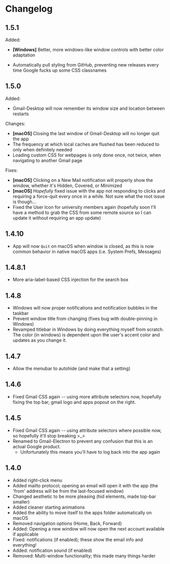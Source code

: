 # Changelog

## 1.5.1

Added:

- **[Windows]** Better, more windows-like window controls with better color adaptation

- Automatically pull styling from GitHub, preventing new releases every time Google fucks up some CSS classnames

## 1.5.0

Added:

- Gmail-Desktop will now remember its window size and location between restarts

Changes:

- **[macOS]** Closing the last window of Gmail-Desktop will no longer quit the app
- The frequency at which local caches are flushed has been reduced to only when definitely needed
- Loading custom CSS for webpages is only done once, not twice, when navigating to another Gmail page

Fixes:

- **[macOS]** Clicking on a New Mail notification will properly show the window, whether it's Hidden, Covered, or Minimized
- **[macOS]** *Hopefully* fixed issue with the app not responding to clicks and requiring a force-quit every once in a while. Not sure what the root issue is though...
- Fixed the User Icon for university members again (hopefully soon I'll have a method to grab the CSS from some remote source so I can update it without requiring an app update)

## 1.4.10

- App will now `Quit` on macOS when window is closed, as this is now common behavior in native macOS apps (i.e. System Prefs, Messages)

## 1.4.8.1

- More aria-label-based CSS injection for the search box

## 1.4.8

- Windows will now proper notifications and notification bubbles in the taskbar
- Prevent window title from changing (fixes bug with double-pinning in Windows)
- Revamped titlebar in Windows by doing everything myself from scratch. The color (in windows) is dependent upon the user's accent color and updates as you change it.

## 1.4.7

- Allow the menubar to autohide (and make that a setting)

## 1.4.6

- Fixed Gmail CSS again -- using more attribute selectors now, hopefully fixing the top bar, gmail logo and apps popout on the right.

## 1.4.5

- Fixed Gmail CSS again -- using attribute selectors where possible now, so hopefully it'll stop breaking >_>
- Renamed to Gmail-Electron to prevent any confusion that this is an actual Google product.
  - Unfortunately this means you'll have to log back into the app again

## 1.4.0

- Added right-click menu
- Added mailto protocol; opening an email will open it with the app (the 'from' address will be from the last-focused window)
- Changed aesthetic to be more pleasing (hid elements, made top-bar smaller)
- Added cleaner starting animations
- Added the ability to move itself to the apps folder automatically on macOS
- Removed navigation options (Home, Back, Forward)
- Added: Opening a new window will now open the next account available if applicable
- Fixed: notifications (if enabled); these show the email info and everything!
- Added: notification sound (if enabled)
- Removed: Multi-window functionality; this made many things harder
